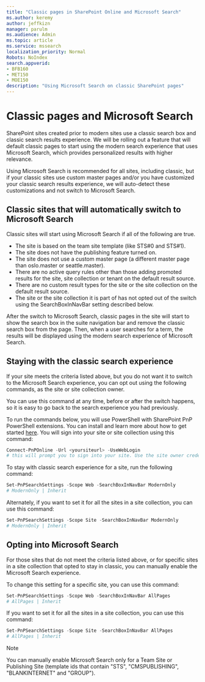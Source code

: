 ```yaml
---
title: "Classic pages in SharePoint Online and Microsoft Search"
ms.author: keremy
author: jeffkizn
manager: parulm
ms.audience: Admin
ms.topic: article
ms.service: mssearch
localization_priority: Normal
Robots: NoIndex
search.appverid:
- BFB160
- MET150
- MOE150
description: "Using Microsoft Search on classic SharePoint pages"
---
```


# Classic pages and Microsoft Search

SharePoint sites created prior to modern sites use a classic search box and classic search results experience. We will be rolling out a feature that will default classic pages to start using the modern search experience that uses Microsoft Search, which provides personalized results with higher relevance.

Using Microsoft Search is recommended for all sites, including classic, but if your classic sites use custom master pages and/or you have customized your classic search results experience, we will auto-detect these customizations and not switch to Microsoft Search.

## Classic sites that will automatically switch to Microsoft Search

Classic sites will start using Microsoft Search if all of the following are true.

* The site is based on the team site template (like STS#0 and STS#1).
* The site does not have the publishing feature turned on.
* The site does not use a custom master page (a different master page than oslo.master or seattle.master).
* There are no active query rules other than those adding promoted results for the site, site collection or tenant on the default result source.
* There are no custom result types for the site or the site collection on the default result source.
* The site or the site collection it is part of has not opted out of the switch using the SearchBoxInNavBar setting described below.

After the switch to Microsoft Search, classic pages in the site will start to show the search box in the suite navigation bar and remove the classic search box from the page. Then, when a user searches for a term, the results will be displayed using the modern search experience of Microsoft Search.

## Staying with the classic search experience

If your site meets the criteria listed above, but you do not want it to switch to the Microsoft Search experience, you can opt out using the following commands, as the site or site collection owner.

You can use this command at any time, before or after the switch happens, so it is easy to go back to the search experience you had previously.

To run the commands below, you will use PowerShell with SharePoint PnP PowerShell extensions. You can install and learn more about how to get started [here](https://docs.microsoft.com/powershell/sharepoint/sharepoint-pnp/sharepoint-pnp-cmdlets?view=sharepoint-ps). You will sign into your site or site collection using this command:

```powershell
Connect-PnPOnline -Url <yoursiteurl> -UseWebLogin
# this will prompt you to sign into your site. Use the site owner credentials
```

To stay with classic search experience for a site, run the following command:

```powershell
Set-PnPSearchSettings -Scope Web -SearchBoxInNavBar ModernOnly
# ModernOnly | Inherit
```

Alternately, if you want to set it for all the sites in a site collection, you can use this command:

```powershell
Set-PnPSearchSettings -Scope Site -SearchBoxInNavBar ModernOnly
# ModernOnly | Inherit
```

## Opting into Microsoft Search

For those sites that do not meet the criteria listed above, or for specific sites in a site collection that opted to stay in classic, you can manually enable the Microsoft Search experience.

To change this setting for a specific site, you can use this command:

```powershell
Set-PnPSearchSettings -Scope Web -SearchBoxInNavBar AllPages
# AllPages | Inherit
```

If you want to set it for all the sites in a site collection, you can use this command:

```powershell
Set-PnPSearchSettings -Scope Site -SearchBoxInNavBar AllPages
# AllPages | Inherit
```

> [!NOTE]
> You can manually enable Microsoft Search only for a Team Site or Publishing Site (template ids that contain "STS", "CMSPUBLISHING", "BLANKINTERNET" and "GROUP").
